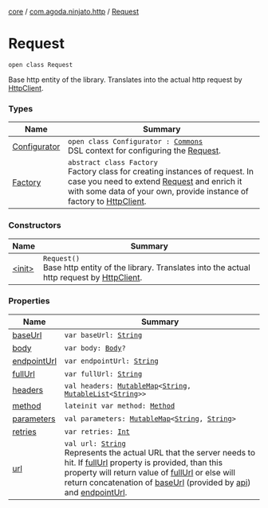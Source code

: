 [core](../../index.md) / [com.agoda.ninjato.http](../index.md) / [Request](./index.md)

# Request

`open class Request`

Base http entity of the library.
Translates into the actual http request by [HttpClient](../-http-client/index.md).

### Types

| Name | Summary |
|---|---|
| [Configurator](-configurator/index.md) | `open class Configurator : `[`Commons`](../../com.agoda.ninjato.dsl/-commons/index.md)<br>DSL context for configuring the [Request](./index.md). |
| [Factory](-factory/index.md) | `abstract class Factory`<br>Factory class for creating instances of request. In case you need to extend [Request](./index.md) and enrich it with some data of your own, provide instance of factory to [HttpClient](../-http-client/index.md). |

### Constructors

| Name | Summary |
|---|---|
| [&lt;init&gt;](-init-.md) | `Request()`<br>Base http entity of the library. Translates into the actual http request by [HttpClient](../-http-client/index.md). |

### Properties

| Name | Summary |
|---|---|
| [baseUrl](base-url.md) | `var baseUrl: `[`String`](https://kotlinlang.org/api/latest/jvm/stdlib/kotlin/-string/index.html) |
| [body](body.md) | `var body: `[`Body`](../-body/index.md)`?` |
| [endpointUrl](endpoint-url.md) | `var endpointUrl: `[`String`](https://kotlinlang.org/api/latest/jvm/stdlib/kotlin/-string/index.html) |
| [fullUrl](full-url.md) | `var fullUrl: `[`String`](https://kotlinlang.org/api/latest/jvm/stdlib/kotlin/-string/index.html) |
| [headers](headers.md) | `val headers: `[`MutableMap`](https://kotlinlang.org/api/latest/jvm/stdlib/kotlin.collections/-mutable-map/index.html)`<`[`String`](https://kotlinlang.org/api/latest/jvm/stdlib/kotlin/-string/index.html)`, `[`MutableList`](https://kotlinlang.org/api/latest/jvm/stdlib/kotlin.collections/-mutable-list/index.html)`<`[`String`](https://kotlinlang.org/api/latest/jvm/stdlib/kotlin/-string/index.html)`>>` |
| [method](method.md) | `lateinit var method: `[`Method`](../-method/index.md) |
| [parameters](parameters.md) | `val parameters: `[`MutableMap`](https://kotlinlang.org/api/latest/jvm/stdlib/kotlin.collections/-mutable-map/index.html)`<`[`String`](https://kotlinlang.org/api/latest/jvm/stdlib/kotlin/-string/index.html)`, `[`String`](https://kotlinlang.org/api/latest/jvm/stdlib/kotlin/-string/index.html)`>` |
| [retries](retries.md) | `var retries: `[`Int`](https://kotlinlang.org/api/latest/jvm/stdlib/kotlin/-int/index.html) |
| [url](url.md) | `val url: `[`String`](https://kotlinlang.org/api/latest/jvm/stdlib/kotlin/-string/index.html)<br>Represents the actual URL that the server needs to hit. If [fullUrl](full-url.md) property is provided, than this property will return value of [fullUrl](full-url.md) or else will return concatenation of [baseUrl](base-url.md) (provided by [api](../../com.agoda.ninjato/-api/index.md)) and [endpointUrl](endpoint-url.md). |
